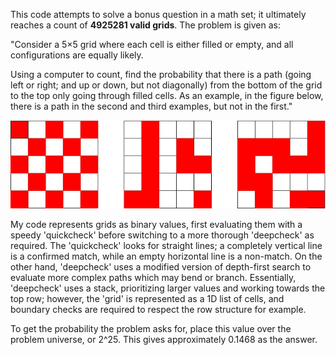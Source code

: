 This code attempts to solve a bonus question in a math set; it ultimately reaches a count of **4925281 valid grids**. The problem is given as:

"Consider a 5×5 grid where each cell is either filled or empty, and all configurations are equally likely.

Using a computer to count, find the probability that there is a path (going left or right; and up or down, but not diagonally) from the bottom of the grid to the top only going through filled cells. As an example, in the figure below, there is a path in the second and third examples, but not in the first."

![Checkerboard graph, linear graph, and winding graph](paths.jpg)

My code represents grids as binary values, first evaluating them with a speedy 'quickcheck' before switching to a more thorough 'deepcheck' as required. The 'quickcheck' looks for straight lines; a completely vertical line is a confirmed match, while an empty horizontal line is a non-match. On the other hand, 'deepcheck' uses a modified version of depth-first search to evaluate more complex paths which may bend or branch. Essentially, 'deepcheck' uses a stack, prioritizing larger values and working towards the top row; however, the 'grid' is represented as a 1D list of cells, and boundary checks are required to respect the row structure for example.

To get the probability the problem asks for, place this value over the problem universe, or 2^25. This gives approximately 0.1468 as the answer.
